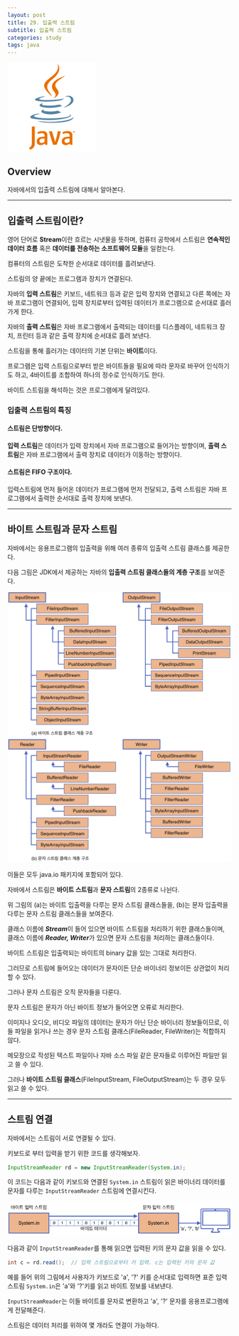 ```yaml
---
layout: post
title: 29. 입출력 스트림
subtitle: 입출력 스트림
categories: study
tags: java
---
```

![javalogo](/assets/img/logo/java-logo.png)
## Overview

자바에서의 입출력 스트림에 대해서 알아본다.

***

## 입출력 스트림이란?

영어 단어로 **Stream**이란 흐르는 시냇물을 뜻하며, 컴퓨터 공학에서 스트림은 **연속적인 데이터 흐름** 혹은 **데이터를 전송하는 소프트웨어 모듈**을 일컫는다.

컴퓨터의 스트림은 도착한 순서대로 데이터를 흘려보낸다.

스트림의 양 끝에는 프로그램과 장치가 연결된다.

자바의 **입력 스트림**은 키보드, 네트워크 등과 같은 입력 장치와 연결되고 다른 쪽에는 자바 프로그램이 연결되어, 입력 장치로부터 입력된 데이터가 프로그램으로 순서대로 흘러가게 한다.

자바의 **출력 스트림**은 자바 프로그램에서 출력되는 데이터를 디스플레이, 네트워크 장치, 프린터 등과 같은 출력 장치에 순서대로 흘려 보낸다.

스트림을 통해 흘러가는 데이터의 기본 단위는 **바이트**이다.

프로그램은 입력 스트림으로부터 받은 바이트들을 필요에 따라 문자로 바꾸어 인식하기도 하고, 4바이트를 조합하여 하나의 정수로 인식하기도 한다.

바이트 스트림을 해석하는 것은 프로그램에게 달려있다.

### 입출력 스트림의 특징

#### 스트림은 단방향이다.

**입력 스트림**은 데이터가 입력 장치에서 자바 프로그램으로 들어가는 방향이며, **출력 스트림**은 자바 프로그램에서 출력 장치로 데이터가 이동하는 방향이다.

#### 스트림은 FIFO 구조이다.

입력스트림에 먼저 들어온 데이터가 프로그램에 먼저 전달되고, 출력 스트림은 자바 프로그램에서 출력한 순서대로 출력 장치에 보낸다.

***

## 바이트 스트림과 문자 스트림

자바에서는 응용프로그램의 입출력을 위해 여러 종류의 입출력 스트림 클래스를 제공한다.

다음 그림은 JDK에서 제공하는 자바의 **입출력 스트림 클래스들의 계층 구조**를 보여준다.

![JDK에서 제공하는 자바의 입출력 스트림 클래스 계층구조 a](/assets/img/study/java/190904_fig_01.png "JDK에서 제공하는 자바의 입출력 스트림 클래스 계층구조 a")
![JDK에서 제공하는 자바의 입출력 스트림 클래스 계층구조 b](/assets/img/study/java/190904_fig_02.png "JDK에서 제공하는 자바의 입출력 스트림 클래스 계층구조 b")

이들은 모두 java.io 패키지에 포함되어 있다.

자바에서 스트림은 **바이트 스트림**과 **문자 스트림**의 2종류로 나뉜다.

위 그림의 (a)는 바이트 입출력을 다루는 문자 스트림 클래스들을, (b)는 문자 입출력을 다루는 문자 스트림 클래스들을 보여준다.

클래스 이름에 ***Stream***이 들어 있으면 바이트 스트림을 처리하기 위한 클래스들이며, 클래스 이름에 ***Reader, Writer***가 있으면 문자 스트림을 처리하는 클래스들이다.

바이트 스트림은 입출력되는 바이트의 binary 값을 있는 그대로 처리한다.

그러므로 스트림에 들어오는 데이터가 문자이든 단순 바이너리 정보이든 상관없이 처리할 수 있다.

그러나 문자 스트림은 오직 문자들을 다룬다.

문자 스트림은 문자가 아닌 바이트 정보가 들어오면 오류로 처리한다.

이미지나 오디오, 비디오 파일의 데이터는 문자가 아닌 단순 바이너리 정보들이므로, 이들 파일을 읽거나 쓰는 경우 문자 스트림 클래스(FileReader, FileWriter)는 적합하지 않다.

메모장으로 작성된 텍스트 파일이나 자바 소스 파일 같은 문자들로 이루어진 파일만 읽고 쓸 수 있다.

그러나 **바이트 스트림 클래스**(FileInputStream, FileOutputStream)는 두 경우 모두 읽고 쓸 수 있다.

***

## 스트림 연결

자바에서는 스트림이 서로 연결될 수 있다.

키보드로 부터 입력을 받기 위한 코드를 생각해보자.

```java
InputStreamReader rd = new InputStreamReader(System.in);
```

이 코드는 다음과 같이 키보드와 연결된 `System.in` 스트림이 읽은 바이너리 데이터를 문자를 다루는 `InputStreamReader` 스트림에 연결시킨다.

![키 입력 스트림에 문자스트림 연결](/assets/img/study/java/190904_fig_03.png "키 입력 스트림에 문자스트림 연결")

다음과 같이 `InputStreamReader`를 통해 읽으면 입력된 키의 문자 값을 읽을 수 있다.

```java
int c = rd.read();  // 입력 스트림으로부터 키 입력. c는 입력된 키의 문자 값
```

예를 들어 위의 그림에서 사용자가 키보드로 'a', '?' 키를 순서대로 입력하면 표준 입력 스트림 `System.in`은 'a'와 '?'키를 읽고 바이트 정보를 내보낸다.

`InputStreamReader`는 이들 바이트를 문자로 변환하고 'a', '?' 문자를 응용프로그램에게 전달해준다.

스트림은 데이터 처리를 위하여 몇 개라도 연결이 가능하다.

